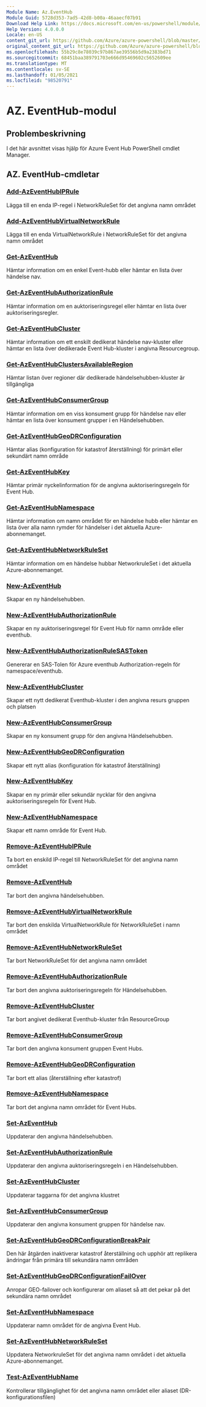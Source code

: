 ```yaml
---
Module Name: Az.EventHub
Module Guid: 5728d353-7ad5-42d8-b00a-46aaecf07b91
Download Help Link: https://docs.microsoft.com/en-us/powershell/module/az.eventhub
Help Version: 4.0.0.0
Locale: en-US
content_git_url: https://github.com/Azure/azure-powershell/blob/master/src/EventHub/EventHub/help/Az.EventHub.md
original_content_git_url: https://github.com/Azure/azure-powershell/blob/master/src/EventHub/EventHub/help/Az.EventHub.md
ms.openlocfilehash: 55b29c8e78039c97b867ae39556b5d9a2383bd71
ms.sourcegitcommit: 68451baa389791703e666d95469602c5652609ee
ms.translationtype: MT
ms.contentlocale: sv-SE
ms.lasthandoff: 01/05/2021
ms.locfileid: "98520791"
---
```

# AZ. EventHub-modul
## Problembeskrivning
I det här avsnittet visas hjälp för Azure Event Hub PowerShell cmdlet Manager.

## AZ. EventHub-cmdletar
### [Add-AzEventHubIPRule](Add-AzEventHubIPRule.md)
Lägga till en enda IP-regel i NetworkRuleSet för det angivna namn området

### [Add-AzEventHubVirtualNetworkRule](Add-AzEventHubVirtualNetworkRule.md)
Lägga till en enda VirtualNetworkRule i NetworkRuleSet för det angivna namn området

### [Get-AzEventHub](Get-AzEventHub.md)
Hämtar information om en enkel Event-hubb eller hämtar en lista över händelse nav.

### [Get-AzEventHubAuthorizationRule](Get-AzEventHubAuthorizationRule.md)
Hämtar information om en auktoriseringsregel eller hämtar en lista över auktoriseringsregler.

### [Get-AzEventHubCluster](Get-AzEventHubCluster.md)
Hämtar information om ett enskilt dedikerat händelse nav-kluster eller hämtar en lista över dedikerade Event Hub-kluster i angivna Resourcegroup.

### [Get-AzEventHubClustersAvailableRegion](Get-AzEventHubClustersAvailableRegion.md)
Hämtar listan över regioner där dedikerade händelsehubben-kluster är tillgängliga

### [Get-AzEventHubConsumerGroup](Get-AzEventHubConsumerGroup.md)
Hämtar information om en viss konsument grupp för händelse nav eller hämtar en lista över konsument grupper i en Händelsehubben.

### [Get-AzEventHubGeoDRConfiguration](Get-AzEventHubGeoDRConfiguration.md)
Hämtar alias (konfiguration för katastrof återställning) för primärt eller sekundärt namn område

### [Get-AzEventHubKey](Get-AzEventHubKey.md)
Hämtar primär nyckelinformation för de angivna auktoriseringsregeln för Event Hub.

### [Get-AzEventHubNamespace](Get-AzEventHubNamespace.md)
Hämtar information om namn området för en händelse hubb eller hämtar en lista över alla namn rymder för händelser i det aktuella Azure-abonnemanget.

### [Get-AzEventHubNetworkRuleSet](Get-AzEventHubNetworkRuleSet.md)
Hämtar information om en händelse hubbar NetworkruleSet i det aktuella Azure-abonnemanget.

### [New-AzEventHub](New-AzEventHub.md)
Skapar en ny händelsehubben.

### [New-AzEventHubAuthorizationRule](New-AzEventHubAuthorizationRule.md)
Skapar en ny auktoriseringsregel för Event Hub för namn område eller eventhub.

### [New-AzEventHubAuthorizationRuleSASToken](New-AzEventHubAuthorizationRuleSASToken.md)
Genererar en SAS-Tolen för Azure eventhub Authorization-regeln för namespace/eventhub.

### [New-AzEventHubCluster](New-AzEventHubCluster.md)
Skapar ett nytt dedikerat Eventhub-kluster i den angivna resurs gruppen och platsen

### [New-AzEventHubConsumerGroup](New-AzEventHubConsumerGroup.md)
Skapar en ny konsument grupp för den angivna Händelsehubben.

### [New-AzEventHubGeoDRConfiguration](New-AzEventHubGeoDRConfiguration.md)
Skapar ett nytt alias (konfiguration för katastrof återställning)

### [New-AzEventHubKey](New-AzEventHubKey.md)
Skapar en ny primär eller sekundär nycklar för den angivna auktoriseringsregeln för Event Hub.

### [New-AzEventHubNamespace](New-AzEventHubNamespace.md)
Skapar ett namn område för Event Hub.

### [Remove-AzEventHubIPRule](Remove-AzEventHubIPRule.md)
Ta bort en enskild IP-regel till NetworkRuleSet för det angivna namn området

### [Remove-AzEventHub](Remove-AzEventHub.md)
Tar bort den angivna händelsehubben.

### [Remove-AzEventHubVirtualNetworkRule](Remove-AzEventHubVirtualNetworkRule.md)
Tar bort den enskilda VirtualNetworkRule för NetworkRuleSet i namn området

### [Remove-AzEventHubNetworkRuleSet](Remove-AzEventHubNetworkRuleSet.md)
Tar bort NetworkRuleSet för det angivna namn området

### [Remove-AzEventHubAuthorizationRule](Remove-AzEventHubAuthorizationRule.md)
Tar bort den angivna auktoriseringsregeln för Händelsehubben.

### [Remove-AzEventHubCluster](Remove-AzEventHubCluster.md)
Tar bort angivet dedikerat Eventhub-kluster från ResourceGroup

### [Remove-AzEventHubConsumerGroup](Remove-AzEventHubConsumerGroup.md)
Tar bort den angivna konsument gruppen Event Hubs.

### [Remove-AzEventHubGeoDRConfiguration](Remove-AzEventHubGeoDRConfiguration.md)
Tar bort ett alias (återställning efter katastrof)

### [Remove-AzEventHubNamespace](Remove-AzEventHubNamespace.md)
Tar bort det angivna namn området för Event Hubs.

### [Set-AzEventHub](Set-AzEventHub.md)
Uppdaterar den angivna händelsehubben.

### [Set-AzEventHubAuthorizationRule](Set-AzEventHubAuthorizationRule.md)
Uppdaterar den angivna auktoriseringsregeln i en Händelsehubben.

### [Set-AzEventHubCluster](Set-AzEventHubCluster.md)
Uppdaterar taggarna för det angivna klustret

### [Set-AzEventHubConsumerGroup](Set-AzEventHubConsumerGroup.md)
Uppdaterar den angivna konsument gruppen för händelse nav.

### [Set-AzEventHubGeoDRConfigurationBreakPair](Set-AzEventHubGeoDRConfigurationBreakPair.md)
Den här åtgärden inaktiverar katastrof återställning och upphör att replikera ändringar från primära till sekundära namn områden

### [Set-AzEventHubGeoDRConfigurationFailOver](Set-AzEventHubGeoDRConfigurationFailOver.md)
Anropar GEO-failover och konfigurerar om aliaset så att det pekar på det sekundära namn området

### [Set-AzEventHubNamespace](Set-AzEventHubNamespace.md)
Uppdaterar namn området för de angivna Event Hub.

### [Set-AzEventHubNetworkRuleSet](Set-AzEventHubNetworkRuleSet.md)
Uppdatera NetworkruleSet för det angivna namn området i det aktuella Azure-abonnemanget.

### [Test-AzEventHubName](Test-AzEventHubName.md)
Kontrollerar tillgänglighet för det angivna namn området eller aliaset (DR-konfigurationsfilen)

